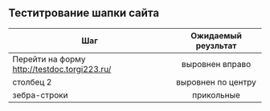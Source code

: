 ## Теститрование шапки сайта
| Шаг           | Ожидаемый реузльтат            | 
| -------------                                  |:------------------:| 
| Перейти на форму http://testdoc.torgi223.ru/   | выровнен вправо    | 
| столбец 2     | выровнен по центру             |   
| зебра-строки  | прикольные                     |    
